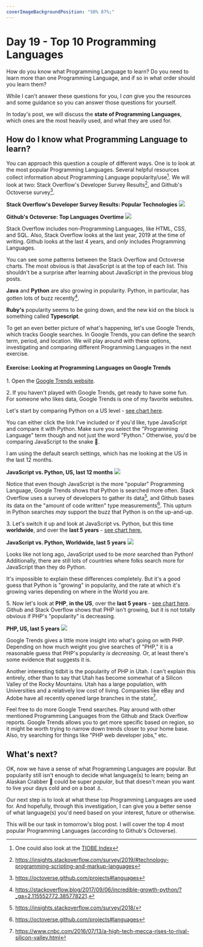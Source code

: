 ```yaml
---
coverImageBackgroundPosition: "50% 87%;"
---
```


# Day 19 - Top 10 Programming Languages

How do you know what Programming Language to learn? Do you need to learn more than one Programming Language, and if so in what order should you learn them?

While I can't answer these questions for you, I _can_ give you the resources and some guidance so you can answer those questions for yourself.

In today's post, we will discuss the **state of Programming Languages**, which ones are the most heavily used, and what they are used for.

## How do I know what Programming Language to learn?

You can approach this question a couple of different ways. One is to look at the most popular Programming Languages. Several helpful resources collect information about Programming Language popularity/use[^tiobe]. We will look at two: Stack Overflow's Developer Survey Results[^insights], and Github's Octoverse survey[^octoverse].

**Stack Overflow's Developer Survey Results: Popular Technologies**
![](public/assets/stackoverflow-insights.png)

**Github's Octoverse: Top Languages Overtime**
![](public/assets/github.png)

Stack Overflow includes non-Programming Languages, like HTML, CSS, and SQL.  Also, Stack Overflow looks at the last year, 2019 at the time of writing. Github looks at the last 4 years, and _only_ includes Programming Languages.

You can see some patterns between the Stack Overflow and Octoverse charts. The most obvious is that JavaScript is at the top of each list. This shouldn't be a surprise after learning about JavaScript in the previous blog posts.

**Java** and **Python** are also growing in popularity. Python, in particular, has gotten lots of buzz recently[^fastest-growing].

**Ruby's** popularity seems to be going down, and the new kid on the block is something called **Typescript**.

To get an even better picture of what's happening, let's use Google Trends, which tracks Google searches. In Google Trends, you can define the search term, period, and location. We will play around with these options, investigating and comparing different Programming Languages in the next exercise.

#### Exercise: Looking at Programming Languages on Google Trends

1\. Open the [Google Trends website](https://trends.google.com/trends/).

2\. If you haven't played with Google Trends, get ready to have some fun. For someone who likes data, Google Trends is one of my favorite websites.

Let's start by comparing Python on a US level - [see chart here](https://trends.google.com/trends/explore?geo=US&q=%2Fm%2F02p97,%2Fm%2F05z1_).

You can either click the link I've included or if you'd like, type JavaScript and compare it with Python. Make sure you select the "Programming Language" term though and not just the word "Python." Otherwise, you'd be comparing JavaScript to the snake 🐍.

I am using the default search settings, which has me looking at the US in the last 12 months.

**JavaScript vs. Python, US, last 12 months**
![](public/assets/js-python-us.png)

Notice that even though JavaScript is the more "popular" Programming Language, Google Trends shows that Python is searched more often. Stack Overflow uses a survey of developers to gather its data[^somethod], and Github bases its data on the "amount of code written" type measurements[^githubmethod]. This upturn in Python searches _may_ support the buzz that Python is on the up-and-up.

3\. Let's switch it up and look at JavaScript vs. Python, but this time **worldwide**, and over the **last 5 years** - [see chart here.](https://trends.google.com/trends/explore?date=today%205-y&q=%2Fm%2F02p97,%2Fm%2F05z1_)

**JavaScript vs. Python, Worldwide, last 5 years**
![](public/assets/js-python-worldwide.png)

Looks like not long ago, JavaScript used to be _more_ searched than Python! Additionally, there are still lots of countries where folks search more for JavaScript than they do Python.

It's impossible to explain these differences completely.  But it's a good guess that Python is "growing" in popularity, and the rate at which it's growing varies depending on where in the World you are.

5\. Now let's look at **PHP**, **in the US**, over the **last 5 years** - [see chart here](https://trends.google.com/trends/explore?date=today%205-y&geo=US&q=%2Fm%2F060kv). Github and Stack Overflow shows that PHP isn't growing, but it is not totally obvious if PHP's "popularity" is decreasing.

**PHP, US, last 5 years**
![](public/assets/php-trends.png)

Google Trends gives a little more insight into what's going on with PHP. Depending on how much weight you give searches of "PHP," it is a reasonable guess that PHP's popularity _is decreasing_.  Or, at least there's some evidence that suggests it is.

Another interesting tidbit is the popularity of PHP in Utah. I can't explain this entirely, other than to say that Utah has become somewhat of a Silicon Valley of the Rocky Mountains.  Utah has a large population, with Universities and a relatively low cost of living. Companies like eBay and Adobe have all recently opened large branches in the state[^utah].

Feel free to do more Google Trend searches. Play around with other mentioned Programming Languages from the Github and Stack Overflow reports. Google Trends allows you to get more specific based on region, so it might be worth trying to narrow down trends closer to your home base. Also, try searching for things like "PHP web developer jobs," etc.

## What's next?

OK, now we have a sense of what Programming Languages are popular.  But popularity still isn't enough to decide what language(s) to learn; being an Alaskan Crabber 🦀 could be super _popular_, but that doesn't mean you want to live your days cold and on a boat ⚓.

Our next step is to look at what these top Programming Languages are used for. And hopefully, through this investigation, I can give you a better sense of what language(s) you'd need based on your interest, future or otherwise.

This will be our task in tomorrow's blog post.  I will cover the top 4 most popular Programming Languages (according to Github's Octoverse).

[^tiobe]: One could also look at the [TIOBE Index](https://www.tiobe.com/tiobe-index/)
[^insights]: https://insights.stackoverflow.com/survey/2019/#technology-programming-scripting-and-markup-languages
[^somethod]: https://insights.stackoverflow.com/survey/2018/
[^githubmethod]: https://octoverse.github.com/projects#languages
[^utah]: https://www.cnbc.com/2016/07/13/a-high-tech-mecca-rises-to-rival-silicon-valley.html
[^octoverse]: https://octoverse.github.com/projects#languages
[^fastest-growing]: https://stackoverflow.blog/2017/09/06/incredible-growth-python/?_ga=2.115552772.385778221.
